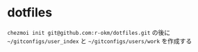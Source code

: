 # dotfiles

`chezmoi init git@github.com:r-okm/dotfiles.git` の後に `~/gitconfigs/user_index` と `~/gitconfigs/users/work` を作成する
